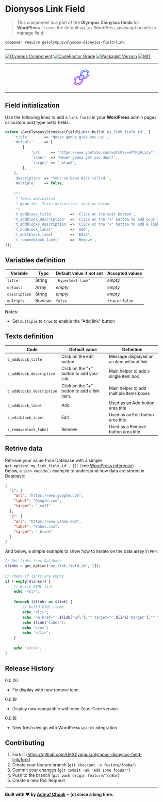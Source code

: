 # Dionysos Link Field
> This component is a part of the **Olympus Dionysos fields** for **WordPress**.
> It uses the default `wpLink` WordPress javascript bundle to manage field.

```sh
composer require getolympus/olympus-dionysos-field-link
```

---

[![Olympus Component][olympus-image]][olympus-url]
[![CodeFactor Grade][codefactor-image]][codefactor-url]
[![Packagist Version][packagist-image]][packagist-url]
[![MIT][license-image]][license-blob]

---

<p align="center">
    <img src="https://github.com/GetOlympus/olympus-dionysos-field-link/blob/master/assets/field-link-64.png" />
</p>

---

## Field initialization

Use the following lines to add a `link field` in your **WordPress** admin pages or custom post type meta fields:

```php
return \GetOlympus\Dionysos\Field\Link::build('my_link_field_id', [
    'title'       => 'Never gonna give you up!',
    'default'     => [
        [
            'url'    => 'https://www.youtube.com/watch?v=oVTPg9iicy4',
            'label'  => 'Never gonna get you down!',
            'target' => '_blank',
        ],
    ],
    'description' => 'You\'ve been Rick rolled!',
    'multiple'    => false,

    /**
     * Texts definition
     * @see the `Texts definition` section below
     */
    't_addblock_title'        => 'Click on the edit button',
    't_addblock_description'  => 'Click on the "+" button to add your link.',
    't_addblocks_description' => 'Click on the "+" button to add a link item.',
    't_addblock_label'        => 'Add',
    't_editblock_label'       => 'Edit',
    't_removeblock_label'     => 'Remove',
]);
```

## Variables definition

| Variable      | Type    | Default value if not set | Accepted values |
| ------------- | ------- | ------------------------ | --------------- |
| `title`       | String  | `'Hypertext link'` | *empty* |
| `default`     | Array   | *empty* | *empty* |
| `description` | String  | *empty* | *empty* |
| `multiple`    | Boolean | `false` | `true` or `false` |

Notes:
* Set `multiple` to `true` to enable the "Add link" button

## Texts definition

| Code | Default value | Definition |
| ---- | ------------- | ---------- |
| `t_addblock_title` | Click on the edit button | Message displayed on an item without link |
| `t_addblock_description` | Click on the "+" button to add your link. | Main helper to add a single item box |
| `t_addblocks_description` | Click on the "+" button to add a link item. | Main helper to add multiple items boxes |
| `t_addblock_label` | Add | Used as an Add button area title |
| `t_editblock_label` | Edit | Used as an Edit button area title |
| `t_removeblock_label` | Remove | Used as a Remove button area title |

## Retrive data

Retrieve your value from Database with a simple `get_option('my_link_field_id', [])` (see [WordPress reference][getoption-url]).  
Below, a `json_encode()` example to understand how data are stored in Database:

```json
{
  "1": {
    "url": "https://www.google.com",
    "label": "Google.com",
    "target": "_self"
  },
  "2": {
    "url": "https://www.yahoo.com",
    "label": "Yahoo.com",
    "target": "_blank"
  }
}
```

And below, a simple example to show how to iterate on the data array in `PHP`:

```php
// Get links from Database
$links = get_option('my_link_field_id', []);

// Check if links are empty
if (!empty($links)) {
    // Build HTML list
    echo '<ul>';

    foreach ($links as $link) {
        // Build HTML items
        echo '<li>';
        echo '<a href="'.$link['url'].'" target="'.$link['target'].'" title="'.esc_html($link['label']).'">';
        echo $link['label'];
        echo '</a>';
        echo '</li>';
    }

    echo '</ul>';
}
```

## Release History

0.0.20
- Fix display with new remove icon

0.0.19
- Display now compatible with new Zeus-Core version

0.0.18
- New fresh design with WordPress `wpLink` integration

## Contributing

1. Fork it (<https://github.com/GetOlympus/olympus-dionysos-field-link/fork>)
2. Create your feature branch (`git checkout -b feature/fooBar`)
3. Commit your changes (`git commit -am 'Add some fooBar'`)
4. Push to the branch (`git push origin feature/fooBar`)
5. Create a new Pull Request

---

**Built with ♥ by [Achraf Chouk](https://github.com/crewstyle "Achraf Chouk") ~ (c) since a long time.**

<!-- links & imgs dfn's -->
[olympus-image]: https://img.shields.io/badge/for-Olympus-44cc11.svg?style=flat-square
[olympus-url]: https://github.com/GetOlympus
[codefactor-image]: https://www.codefactor.io/repository/github/GetOlympus/olympus-dionysos-field-link/badge?style=flat-square
[codefactor-url]: https://www.codefactor.io/repository/github/getolympus/olympus-dionysos-field-link
[getoption-url]: https://developer.wordpress.org/reference/functions/get_option/
[license-blob]: https://github.com/GetOlympus/olympus-dionysos-field-link/blob/master/LICENSE
[license-image]: https://img.shields.io/badge/license-MIT_License-blue.svg?style=flat-square
[packagist-image]: https://img.shields.io/packagist/v/getolympus/olympus-dionysos-field-link.svg?style=flat-square
[packagist-url]: https://packagist.org/packages/getolympus/olympus-dionysos-field-link